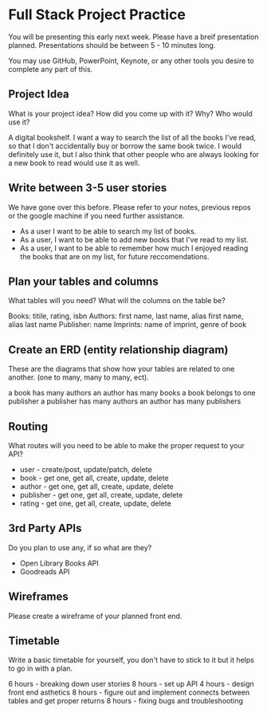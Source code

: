 # Full Stack Project Practice

You will be presenting this early next week.  Please have a breif presentation
planned.  Presentations should be between 5 - 10 minutes long.

You may use GitHub, PowerPoint, Keynote, or any other tools you desire to
complete any part of this.

## Project Idea

What is your project idea?  How did you come up with it? Why? Who would use it?

A digital bookshelf. I want a way to search the list of all the books I've read, so that I don't accidentally buy or borrow the same book twice. I would definitely use it, but I also think that other people who are always looking for a new book to read would use it as well.

## Write between 3-5 user stories

We have gone over this before. Please refer to your notes, previous repos or the
google machine if you need further assistance.

* As a user I want to be able to search my list of books.
* As a user, I want to be able to add new books that I've read to my list.
* As a user, I want to be able to remember how much I enjoyed reading the books that are on my list, for future reccomendations.

## Plan your tables and columns

What tables will you need? What will the columns on the table be?

Books: titile, rating, isbn
Authors: first name, last name, alias first name, alias last name
Publisher: name
Imprints: name of imprint, genre of book

## Create an ERD (entity relationship diagram)

These are the diagrams that show how your tables are related to one another.
(one to many, many to many, ect).

a book has many authors
an author has many books
a book belongs to one publisher
a publisher has many authors
an author has many publishers

## Routing

What routes will you need to be able to make the proper request to your API?

* user - create/post, update/patch, delete
* book - get one, get all, create, update, delete
* author - get one, get all, create, update, delete
* publisher - get one, get all, create, update, delete
* rating - get one, get all, create, update, delete

## 3rd Party APIs

Do you plan to use any, if so what are they?

* Open Library Books API
* Goodreads API

## Wireframes

Please create a wireframe of your planned front end.


## Timetable

Write a basic timetable for yourself, you don't have to stick to it but it
helps to go in with a plan.

6 hours - breaking down user stories
8 hours - set up API
4 hours - design front end asthetics
8 hours - figure out and implement connects between tables and get proper returns
8 hours - fixing bugs and troubleshooting
